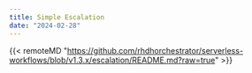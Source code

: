 ```yaml
---
title: Simple Escalation
date: "2024-02-28"
---
```


{{< remoteMD "https://github.com/rhdhorchestrator/serverless-workflows/blob/v1.3.x/escalation/README.md?raw=true" >}}
